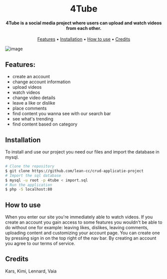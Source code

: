 <h1 align="center">
  <br>
  4Tube
  <br>
</h1>

<h4 align="center">4Tube is a social media project where users can upload and watch videos from each other.</h4>

<p align="center">
  <a href="#features">Features</a> •
  <a href="#Installation">Installation</a> •
  <a href="#how-to-use">How to use</a> •
  <a href="#credits">Credits</a>
</p>

![image](https://github.com/lean-cc/crud-applicatie-project/assets/114680621/50bc04a1-6c77-44ce-ab32-77d6fd316325)

## Features:
* create an account
* change account information
* upload videos
* watch videos
* change video details
* leave a like or dislike
* place comments
* find content you wanna see with our search bar
* see what's trending
* find content based on category

## Installation
To install and use our project you need our files and import the database in mysql.

```bash
# Clone the repository
$ git clone https://github.com/lean-cc/crud-applicatie-project
# Import the sql database
$ mysql -u root -p 4tube < import.sql
# Run the application
$ php -S localhost:80
```

## How to use
When you enter our site you're immediately able to watch videos. If you create an account you gain access to some features you wouldn't be able to do without one for example: leaving likes, dislikes, leaving comments, uploading content and customizing your account page. You can create one by pressing sign in on the top right of the nav bar. By creating an account you agree to our terms of service.

## Credits
Kars,
Kimi,
Lennard,
Vaia
